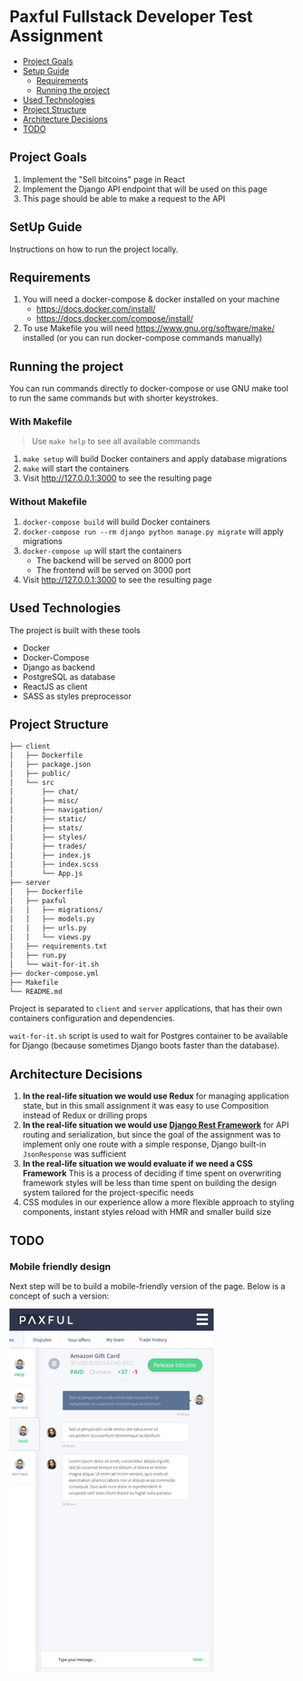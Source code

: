 # Paxful Fullstack Developer Test Assignment

- [Project Goals](#project-goals)
- [Setup Guide](#setup-guide)
    - [Requirements](#requirements)
    - [Running the project](#running-the-project)
- [Used Technologies](#used-technologies)
- [Project Structure](#project-structure)
- [Architecture Decisions](#architecture-decisions)
- [TODO](#todo)

## Project Goals

1. Implement the "Sell bitcoins" page in React
1. Implement the Django API endpoint that will be used on this page
1. This page should be able to make a request to the API

## SetUp Guide

Instructions on how to run the project locally.

## Requirements

1. You will need a docker-compose & docker installed on your machine
    - https://docs.docker.com/install/
    - https://docs.docker.com/compose/install/
1. To use Makefile you will need https://www.gnu.org/software/make/ installed (or you can run docker-compose commands manually)

## Running the project

You can run commands directly to docker-compose or use GNU make tool to
run the same commands but with shorter keystrokes.

### With Makefile

> Use `make help` to see all available commands

1. `make setup` will build Docker containers and apply database migrations
1. `make` will start the containers
1. Visit http://127.0.0.1:3000 to see the resulting page

### Without Makefile

1. `docker-compose build` will build Docker containers
1. `docker-compose run --rm django python manage.py migrate` will apply migrations
1. `docker-compose up` will start the containers
    - The backend will be served on 8000 port
    - The frontend will be served on 3000 port
1. Visit http://127.0.0.1:3000 to see the resulting page

## Used Technologies

The project is built with these tools

- Docker
- Docker-Compose
- Django as backend
- PostgreSQL as database
- ReactJS as client
- SASS as styles preprocessor

## Project Structure

```
├── client
│   ├── Dockerfile
│   ├── package.json
│   ├── public/
│   └── src
│       ├── chat/
│       ├── misc/
│       ├── navigation/
│       ├── static/
│       ├── stats/
│       ├── styles/
│       ├── trades/
│       ├── index.js
│       ├── index.scss
│       └── App.js
├── server
│   ├── Dockerfile
│   ├── paxful
│   │   ├── migrations/
│   │   ├── models.py
│   │   ├── urls.py
│   │   └── views.py
│   ├── requirements.txt
│   ├── run.py
│   └── wait-for-it.sh
├── docker-compose.yml
├── Makefile
└── README.md
```

Project is separated to `client` and `server` applications, that has their
own containers configuration and dependencies.

`wait-for-it.sh` script is used to wait for Postgres container to be available
for Django (because sometimes Django boots faster than the database).

## Architecture Decisions

1. **In the real-life situation we would use Redux** for managing application
    state, but in this small assignment it was easy to use Composition
    instead of Redux or drilling props
1. **In the real-life situation we would use [Django Rest Framework](https://www.django-rest-framework.org/)**
    for API routing and serialization, but since the goal of the assignment
    was to implement only one route with a simple response, Django built-in
    `JsonResponse` was sufficient
1. **In the real-life situation we would evaluate if we need a CSS Framework**
    This is a process of deciding if time spent on overwriting framework
    styles will be less than time spent on building the design system
    tailored for the project-specific needs
1. CSS modules in our experience allow a more flexible approach to styling
    components, instant styles reload with HMR and smaller build size

## TODO

### Mobile friendly design

Next step will be to build a mobile-friendly version of the page.
Below is a concept of such a version:

![mobile view concept](paxful-mobile-view-concept.png)
